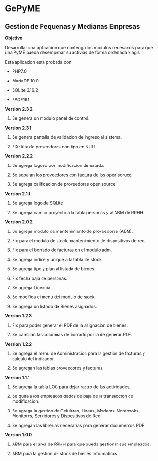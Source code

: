 GePyME
======

## Gestion de Pequenas y Medianas Empresas

**Objetivo**

Desarrollar una aplicacion que contenga los modulos necesarios para que una PyME pueda desempenar su activiad de forma ordenada y agil.

Esta aplicacion esta probada con:

* PHP7.0

* MariaDB 10.0

* SQLite 3.16.2

* FPDF181

**Version 2.3.2**

1. Se genera un modulo panel de control.

**Version 2.3.1**

1. Se genera pantalla de validacion de ingreso al sistema.

2. FIX-Alta de proveedores con tipo en NULL.

**Version 2.2.2**

1. Se agrega logueo por modificacion de estado.

2. Se separan los proveedores con factura de los open soruce.

3. Se agrega calificacion de proveedores open source

**Version 2.1.1**

1. Se agrega logo de SQLite

2. Se agrega campo proyecto a la tabla personas y al ABM de RRHH.

**Version 2.0.2**

1. Se agrega modulo de mantenimiento de proveedores (ABM).

2. Fix para el modulo de stock, mantenimiento de dispositivos de red.

3. Fix para el borrado de facturas en el modulo adm.

4. Se agrega indice y unique a la tabla de stock.

5. Se agrega tipo y plan al listado de bienes.

6. Fix fecha baja de personas.

7. Se agrega Licencia

8. Se modifica el menu del modulo de stock

9. Se agrega un listado de Bienes asignados.

**Version 1.2.3**

1. Fix para poder generar el PDF de la asignacion de bienes.

2. Se cambian las columnas de borrado por la de generar PDF.

**Version 1.2.2**

1. Se agrega el menu de Administracion para la gestion de facturas y calculo del indicador.

2. Se agregan las tablas proveedores y facturas.

**Version 1.1.1**

1. Se agrega la tabla LOG para dejar rastro de las actividades.

2. Se quita a los empleados dados de baja de la transaccion de modificacion.

3. Se agrega la gestion de Celulares, Lineas, Modems, Notebooks, Monitores, Servidores y Dispositivos de Red.

4. Se agregan las librerias necesarias para generar documentos PDF

**Version 1.0.0**

1. ABM para el area de RRHH para que pueda gestionar sus empleados.

2. ABM para la gestion de stock de bienes informaticos.
